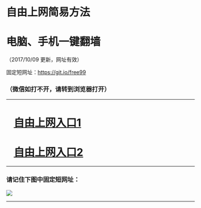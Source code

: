 ﻿# 自由上网简易方法

# 电脑、手机一键翻墙

（2017/10/09 更新，网址有效）

固定短网址：https://git.io/free99

### （微信如打不开，请转到浏览器打开）


***





# &nbsp;&nbsp; <a href="http://ft898638.fwq-tz-1001.info/fwqtz01.html?t=100900125153 " target="_blank">自由上网入口1</a>
# &nbsp;&nbsp; <a href="http://ft1514625095.fwq-tz-1002.info/fwqtz02.html?t=100900121659 " target="_blank">自由上网入口2</a>
***

### 请记住下图中固定短网址：

<img src="https://s3-us-west-2.amazonaws.com/fwq-1001/yjfq-20170905okok.png" /> 


***

